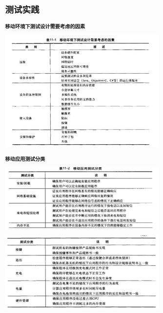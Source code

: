 # 测试实践

### 移动环境下测试设计需要考虑的因素

![image](assets/image-20220924094014-hkax6f4.png)​

### 移动应用测试分类

![image](assets/image-20220924094020-98rqb2j.png)​

![image](assets/image-20220924094024-on0yluo.png)​

‍
